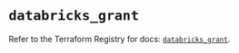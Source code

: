 # `databricks_grant`

Refer to the Terraform Registry for docs: [`databricks_grant`](https://registry.terraform.io/providers/databricks/databricks/1.66.0/docs/resources/grant).
